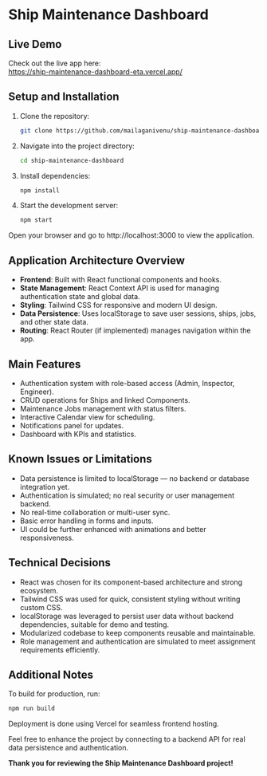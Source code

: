 
# Ship Maintenance Dashboard
## Live Demo

Check out the live app here:  
https://ship-maintenance-dashboard-eta.vercel.app/

## Setup and Installation

1. Clone the repository:
   ```bash
   git clone https://github.com/mailaganivenu/ship-maintenance-dashboard.git
   ```

2. Navigate into the project directory:
   ```bash
   cd ship-maintenance-dashboard
   ```

3. Install dependencies:
   ```bash
   npm install
   ```

4. Start the development server:
   ```bash
   npm start
   ```

Open your browser and go to http://localhost:3000 to view the application.

## Application Architecture Overview

- **Frontend**: Built with React functional components and hooks.
- **State Management**: React Context API is used for managing authentication state and global data.
- **Styling**: Tailwind CSS for responsive and modern UI design.
- **Data Persistence**: Uses localStorage to save user sessions, ships, jobs, and other state data.
- **Routing**: React Router (if implemented) manages navigation within the app.

## Main Features

- Authentication system with role-based access (Admin, Inspector, Engineer).
- CRUD operations for Ships and linked Components.
- Maintenance Jobs management with status filters.
- Interactive Calendar view for scheduling.
- Notifications panel for updates.
- Dashboard with KPIs and statistics.

## Known Issues or Limitations

- Data persistence is limited to localStorage — no backend or database integration yet.
- Authentication is simulated; no real security or user management backend.
- No real-time collaboration or multi-user sync.
- Basic error handling in forms and inputs.
- UI could be further enhanced with animations and better responsiveness.

## Technical Decisions

- React was chosen for its component-based architecture and strong ecosystem.
- Tailwind CSS was used for quick, consistent styling without writing custom CSS.
- localStorage was leveraged to persist user data without backend dependencies, suitable for demo and testing.
- Modularized codebase to keep components reusable and maintainable.
- Role management and authentication are simulated to meet assignment requirements efficiently.

## Additional Notes

To build for production, run:
```bash
npm run build
```

Deployment is done using Vercel for seamless frontend hosting.

Feel free to enhance the project by connecting to a backend API for real data persistence and authentication.

**Thank you for reviewing the Ship Maintenance Dashboard project!**
